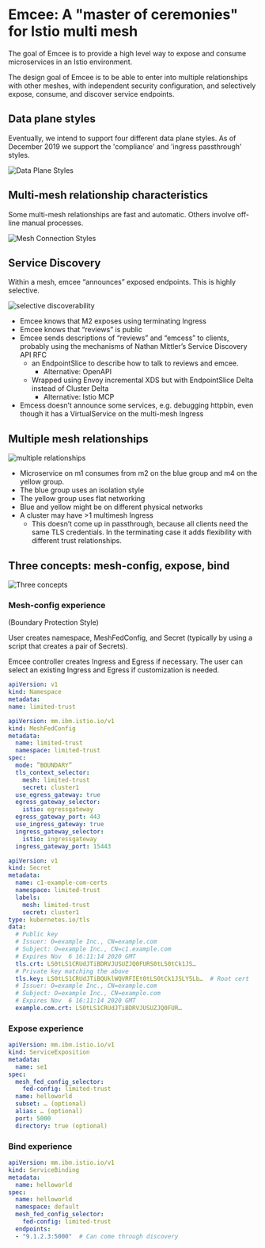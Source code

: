 # Emcee: A "master of ceremonies" for Istio multi mesh

The goal of Emcee is to provide a high level way to expose and consume microservices
in an Istio environment.

The design goal of Emcee is to be able to enter into multiple relationships with
other meshes, with independent security configuration, and selectively expose,
consume, and discover service endpoints.

## Data plane styles

Eventually, we intend to support four different data plane styles.  As of December 2019
we support the 'compliance' and 'ingress passthrough' styles.

![Data Plane Styles](data-plane.png?raw=true "Data Plane Styles")

## Multi-mesh relationship characteristics

Some multi-mesh relationships are fast and automatic.  Others involve off-line manual processes.

![Mesh Connection Styles](connection.png?raw=true "Mesh Connection Styles")

## Service Discovery

Within a mesh, emcee “announces” exposed endpoints.  This is highly selective.

![selective discoverability](discoverability.png?raw=true "Selective discoverability")

- Emcee knows that M2 exposes using terminating Ingress
- Emcee knows that “reviews” is public
- Emcee sends descriptions of “reviews” and “emcess” to clients, probably using the mechanisms of Nathan Mittler’s Service Discovery API RFC
  - an EndpointSlice to describe how to talk to reviews and emcee.
    - Alternative: OpenAPI
  - Wrapped using Envoy incremental XDS but with EndpointSlice Delta instead of Cluster Delta
    - Alternative: Istio MCP
- Emcess doesn’t announce some services, e.g. debugging httpbin, even though it has a VirtualService on the multi-mesh Ingress

## Multiple mesh relationships

![multiple relationships](n-meshes.png?raw=true "Multiple relationships")

- Microservice on m1 consumes from m2 on the blue group and m4 on the yellow group.
- The blue group uses an isolation style
- The yellow group uses flat networking
- Blue and yellow might be on different physical networks
- A cluster may have >1 multimesh Ingress
  - This doesn’t come up in passthrough, because all clients need the same TLS credentials.  In the terminating case it adds flexibility with different trust relationships.

## Three concepts: mesh-config, expose, bind

![Three concepts](3-concepts.png?raw=true "Three concepts")

### Mesh-config experience

(Boundary Protection Style)

User creates namespace, MeshFedConfig, and Secret (typically by using a script that creates a pair of Secrets).

Emcee controller creates Ingress and Egress if necessary.  The user can select an existing Ingress and Egress if customization is needed.

``` YAML
apiVersion: v1
kind: Namespace
metadata:
name: limited-trust
```

``` YAML
apiVersion: mm.ibm.istio.io/v1
kind: MeshFedConfig
metadata:
  name: limited-trust
  namespace: limited-trust
spec:
  mode: ”BOUNDARY”
  tls_context_selector:
    mesh: limited-trust
    secret: cluster1
  use_egress_gateway: true
  egress_gateway_selector:
    istio: egressgateway
  egress_gateway_port: 443
  use_ingress_gateway: true
  ingress_gateway_selector:
    istio: ingressgateway
  ingress_gateway_port: 15443
```

``` YAML
apiVersion: v1
kind: Secret
metadata:
  name: c1-example-com-certs
  namespace: limited-trust
  labels:
    mesh: limited-trust
    secret: cluster1
type: kubernetes.io/tls
data:
  # Public key
  # Issuer: O=example Inc., CN=example.com
  # Subject: O=example Inc., CN=c1.example.com
  # Expires Nov  6 16:11:14 2020 GMT
  tls.crt: LS0tLS1CRUdJTiBDRVJUSUZJQ0FURS0tLS0tCk1JS…
  # Private key matching the above
  tls.key: LS0tLS1CRUdJTiBQUklWQVRFIEt0tLS0tCk1JSLY5Lb…  # Root cert
  # Issuer: O=example Inc., CN=example.com
  # Subject: O=example Inc., CN=example.com
  # Expires Nov  6 16:11:14 2020 GMT
  example.com.crt: LS0tLS1CRUdJTiBDRVJUSUZJQ0FUR…
```

### Expose experience

``` YAML
apiVersion: mm.ibm.istio.io/v1
kind: ServiceExposition
metadata:
  name: se1
spec:
  mesh_fed_config_selector:
    fed-config: limited-trust
  name:	helloworld
  subset: … (optional)
  alias: … (optional)
  port:	5000
  directory: true (optional)
```

### Bind experience

``` YAML
apiVersion: mm.ibm.istio.io/v1
kind: ServiceBinding
metadata:
  name: helloworld
spec:
  name: helloworld
  namespace: default
  mesh_fed_config_selector:
    fed-config: limited-trust
  endpoints:
  - "9.1.2.3:5000"  # Can come through discovery
```
